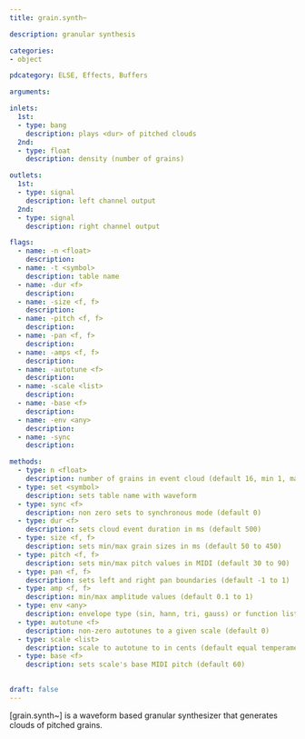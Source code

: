 ```yaml
---
title: grain.synth~

description: granular synthesis

categories:
- object

pdcategory: ELSE, Effects, Buffers

arguments:

inlets:
  1st:
  - type: bang
    description: plays <dur> of pitched clouds
  2nd:
  - type: float
    description: density (number of grains)

outlets:
  1st:
  - type: signal
    description: left channel output
  2nd:
  - type: signal
    description: right channel output

flags:
  - name: -n <float>
    description: 
  - name: -t <symbol>
    description: table name
  - name: -dur <f>
    description: 
  - name: -size <f, f>
    description: 
  - name: -pitch <f, f>
    description: 
  - name: -pan <f, f>
    description: 
  - name: -amps <f, f>
    description: 
  - name: -autotune <f>
    description: 
  - name: -scale <list>
    description: 
  - name: -base <f>
    description: 
  - name: -env <any>
    description: 
  - name: -sync
    description: 

methods:
  - type: n <float>
    description: number of grains in event cloud (default 16, min 1, max 256)
  - type: set <symbol>
    description: sets table name with waveform
  - type: sync <f>
    description: non zero sets to synchronous mode (default 0)
  - type: dur <f>
    description: sets cloud event duration in ms (default 500)
  - type: size <f, f>
    description: sets min/max grain sizes in ms (default 50 to 450)
  - type: pitch <f, f>
    description: sets min/max pitch values in MIDI (default 30 to 90)
  - type: pan <f, f>
    description: sets left and right pan boundaries (default -1 to 1)
  - type: amp <f, f>
    description: min/max amplitude values (default 0.1 to 1)
  - type: env <any>
    description: envelope type (sin, hann, tri, gauss) or function list
  - type: autotune <f>
    description: non-zero autotunes to a given scale (default 0)
  - type: scale <list>
    description: scale to autotune to in cents (default equal temperament)
  - type: base <f>
    description: sets scale's base MIDI pitch (default 60)
    

draft: false
---
```


[grain.synth~] is a waveform based granular synthesizer that generates clouds of pitched grains.

